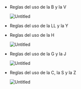 - Reglas del uso de la B y la V
    
    ![Untitled](https://s3-us-west-2.amazonaws.com/secure.notion-static.com/dfd43ab9-ca51-4a22-aad4-e32128c0061f/Untitled.png)
    
- Reglas del uso de la LL y la Y

- Reglas del uso de la H
    
    ![Untitled](https://s3-us-west-2.amazonaws.com/secure.notion-static.com/9c4866d0-2482-413b-af1a-5ccd2fd4f5eb/Untitled.png)
    
- Reglas del uso de la G y la J
    
    ![Untitled](https://s3-us-west-2.amazonaws.com/secure.notion-static.com/58d38325-643b-4044-90a6-20a095e0fa09/Untitled.png)
    
- Reglas del uso de la C, la S y la Z
    
    ![Untitled](https://s3-us-west-2.amazonaws.com/secure.notion-static.com/0520b936-39a3-4559-a8a0-21ffe40c4f45/Untitled.png)